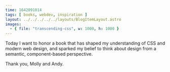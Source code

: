 ```yaml
---
time: 1642091014
tags: [ books, webdev, inspiration ]
layout: ../../../../../layouts/BlogItemLayout.astro
images:
  - { file: "transcending-css", w: 1000, h: 1000 }
---
```


Today I want to honor a book that has shaped my understanding of CSS and modern web design, and sparked my belief to think about design from a semantic, component-based perspective.

Thank you, Molly and Andy.
